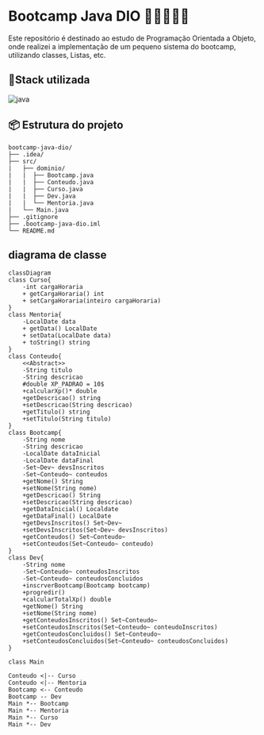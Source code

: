 # Bootcamp Java DIO 👨‍⚖️👨‍💻✨
Este repositório é destinado ao estudo de Programação Orientada a Objeto, onde realizei a implementação de um pequeno sistema do bootcamp, utilizando classes, Listas, etc.

## 📍Stack utilizada

<div>
  <img align="inline_block" alt="java" src="https://img.shields.io/badge/Java-ED8B00?style=for-the-badge&logo=openjdk&logoColor=white"/>
</div>

## 📦 Estrutura do projeto
````
bootcamp-java-dio/
├── .idea/                                
├── src/                               
|   ├── dominio/
|   |  ├── Bootcamp.java
|   |  ├── Conteudo.java
|   |  ├── Curso.java
|   |  ├── Dev.java
|   |  └── Mentoria.java
|   └── Main.java
├── .gitignore
├── .bootcamp-java-dio.iml
└── README.md
````

## diagrama de classe

```mermaid
classDiagram
class Curso{
    -int cargaHoraria 
    + getCargaHoraria() int
    + setCargaHoraria(inteiro cargaHoraria)
}
class Mentoria{
    -LocalDate data 
    + getData() LocalDate
    + setData(LocalDate data) 
    + toString() string
}
class Conteudo{
    <<Abstract>>
    -String titulo
    -String descricao
    #double XP_PADRAO = 10$ 
    +calcularXp()* double 
    +getDescricao() string
    +setDescricao(String descricao)
    +getTitulo() string
    +setTitulo(String titulo)
}
class Bootcamp{
    -String nome
    -String descricao
    -LocalDate dataInicial
    -LocalDate dataFinal
    -Set~Dev~ devsInscritos
    -Set~Conteudo~ conteudos
    +getNome() String
    +setNome(String nome) 
    +getDescricao() String
    +setDescricao(String descricao) 
    +getDataInicial() Localdate
    +getDataFinal() LocalDate 
    +getDevsInscritos() Set~Dev~
    +setDevsInscritos(Set~Dev~ devsInscritos) 
    +getConteudos() Set~Conteudo~
    +setConteudos(Set~Conteudo~ conteudo)
}
class Dev{
    -String nome
    -Set~Conteudo~ conteudosInscritos
    -Set~Conteudo~ conteudosConcluidos
    +inscrverBootcamp(Bootcamp bootcamp)
    +progredir()
    +calcularTotalXp() double
    +getNome() String
    +setNome(String nome)
    +getConteudosInscritos() Set~Conteudo~
    +setConteudosInscritos(Set~Conteudo~ conteudoInscritos)
    +getConteudosConcluidos() Set~Conteudo~
    +setConteudosConcluidos(Set~Conteudo~ conteudosConcluidos)
}

class Main

Conteudo <|-- Curso
Conteudo <|-- Mentoria
Bootcamp <-- Conteudo
Bootcamp -- Dev
Main *-- Bootcamp
Main *-- Mentoria
Main *-- Curso
Main *-- Dev
```

